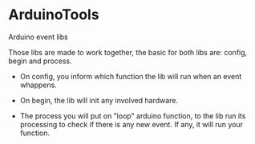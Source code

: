 ArduinoTools
============

Arduino event libs

  Those libs are made to work together, the basic for both libs are: config, begin and process.

  - On config, you inform which function the lib will run when an event whappens.

  - On begin, the lib will init any involved hardware.

  - The process you will put on "loop" arduino function, to the lib run its processing to check 
  if there is any new event. If any, it will run your function.
